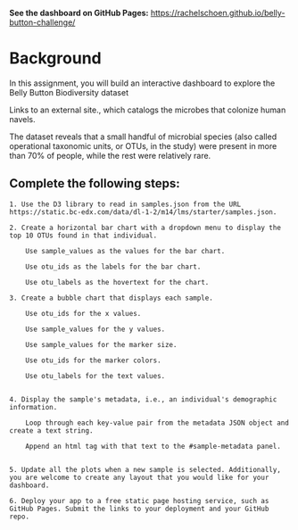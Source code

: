 
**See the dashboard on GitHub Pages:** https://rachelschoen.github.io/belly-button-challenge/


# Background

In this assignment, you will build an interactive dashboard to explore the Belly Button Biodiversity dataset

Links to an external site., which catalogs the microbes that colonize human navels.

The dataset reveals that a small handful of microbial species (also called operational taxonomic units, or OTUs, in the study) were present in more than 70% of people, while the rest were relatively rare.

## Complete the following steps:

    1. Use the D3 library to read in samples.json from the URL https://static.bc-edx.com/data/dl-1-2/m14/lms/starter/samples.json.

    2. Create a horizontal bar chart with a dropdown menu to display the top 10 OTUs found in that individual.

        Use sample_values as the values for the bar chart.

        Use otu_ids as the labels for the bar chart.

        Use otu_labels as the hovertext for the chart.

    3. Create a bubble chart that displays each sample.

        Use otu_ids for the x values.

        Use sample_values for the y values.

        Use sample_values for the marker size.

        Use otu_ids for the marker colors.

        Use otu_labels for the text values.
        

    4. Display the sample's metadata, i.e., an individual's demographic information.

        Loop through each key-value pair from the metadata JSON object and create a text string.

        Append an html tag with that text to the #sample-metadata panel.


    5. Update all the plots when a new sample is selected. Additionally, you are welcome to create any layout that you would like for your dashboard.

    6. Deploy your app to a free static page hosting service, such as GitHub Pages. Submit the links to your deployment and your GitHub repo.
